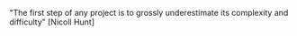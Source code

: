 "The first step of any project is to grossly underestimate its complexity and difficulty"
[Nicoll Hunt]